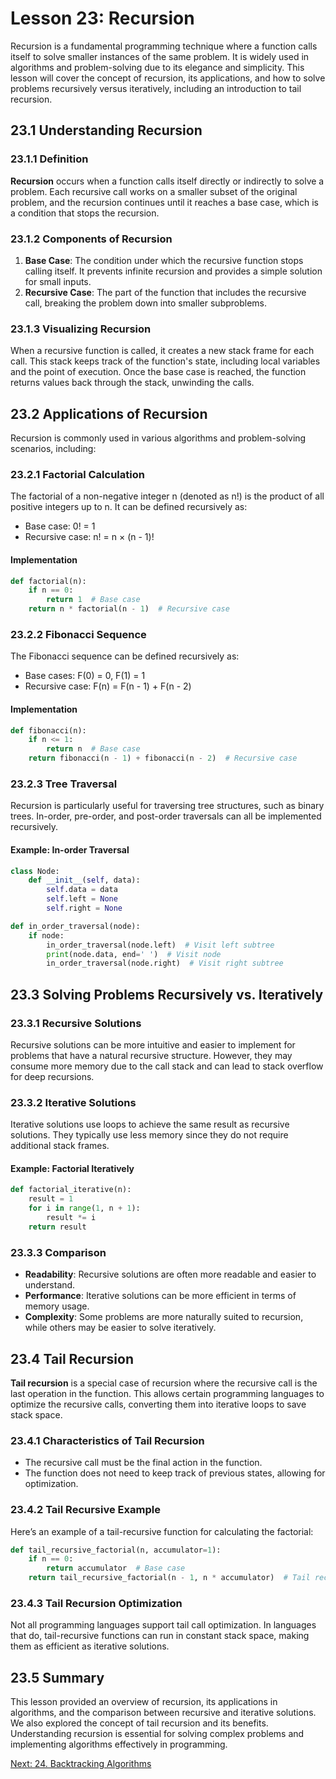 # Lesson 23: Recursion

Recursion is a fundamental programming technique where a function calls itself to solve smaller instances of the same problem. It is widely used in algorithms and problem-solving due to its elegance and simplicity. This lesson will cover the concept of recursion, its applications, and how to solve problems recursively versus iteratively, including an introduction to tail recursion.

## 23.1 Understanding Recursion

### 23.1.1 Definition
**Recursion** occurs when a function calls itself directly or indirectly to solve a problem. Each recursive call works on a smaller subset of the original problem, and the recursion continues until it reaches a base case, which is a condition that stops the recursion.

### 23.1.2 Components of Recursion
1. **Base Case**: The condition under which the recursive function stops calling itself. It prevents infinite recursion and provides a simple solution for small inputs.
2. **Recursive Case**: The part of the function that includes the recursive call, breaking the problem down into smaller subproblems.

### 23.1.3 Visualizing Recursion
When a recursive function is called, it creates a new stack frame for each call. This stack keeps track of the function's state, including local variables and the point of execution. Once the base case is reached, the function returns values back through the stack, unwinding the calls.

## 23.2 Applications of Recursion

Recursion is commonly used in various algorithms and problem-solving scenarios, including:

### 23.2.1 Factorial Calculation
The factorial of a non-negative integer n (denoted as n!) is the product of all positive integers up to n. It can be defined recursively as:
- Base case: 0! = 1
- Recursive case: n! = n × (n - 1)!

#### Implementation
```python
def factorial(n):
    if n == 0:
        return 1  # Base case
    return n * factorial(n - 1)  # Recursive case
```

### 23.2.2 Fibonacci Sequence
The Fibonacci sequence can be defined recursively as:
- Base cases: F(0) = 0, F(1) = 1
- Recursive case: F(n) = F(n - 1) + F(n - 2)

#### Implementation
```python
def fibonacci(n):
    if n <= 1:
        return n  # Base case
    return fibonacci(n - 1) + fibonacci(n - 2)  # Recursive case
```

### 23.2.3 Tree Traversal
Recursion is particularly useful for traversing tree structures, such as binary trees. In-order, pre-order, and post-order traversals can all be implemented recursively.

#### Example: In-order Traversal
```python
class Node:
    def __init__(self, data):
        self.data = data
        self.left = None
        self.right = None

def in_order_traversal(node):
    if node:
        in_order_traversal(node.left)  # Visit left subtree
        print(node.data, end=' ')  # Visit node
        in_order_traversal(node.right)  # Visit right subtree
```

## 23.3 Solving Problems Recursively vs. Iteratively

### 23.3.1 Recursive Solutions
Recursive solutions can be more intuitive and easier to implement for problems that have a natural recursive structure. However, they may consume more memory due to the call stack and can lead to stack overflow for deep recursions.

### 23.3.2 Iterative Solutions
Iterative solutions use loops to achieve the same result as recursive solutions. They typically use less memory since they do not require additional stack frames.

#### Example: Factorial Iteratively
```python
def factorial_iterative(n):
    result = 1
    for i in range(1, n + 1):
        result *= i
    return result
```

### 23.3.3 Comparison
- **Readability**: Recursive solutions are often more readable and easier to understand.
- **Performance**: Iterative solutions can be more efficient in terms of memory usage.
- **Complexity**: Some problems are more naturally suited to recursion, while others may be easier to solve iteratively.

## 23.4 Tail Recursion

**Tail recursion** is a special case of recursion where the recursive call is the last operation in the function. This allows certain programming languages to optimize the recursive calls, converting them into iterative loops to save stack space.

### 23.4.1 Characteristics of Tail Recursion
- The recursive call must be the final action in the function.
- The function does not need to keep track of previous states, allowing for optimization.

### 23.4.2 Tail Recursive Example
Here’s an example of a tail-recursive function for calculating the factorial:

```python
def tail_recursive_factorial(n, accumulator=1):
    if n == 0:
        return accumulator  # Base case
    return tail_recursive_factorial(n - 1, n * accumulator)  # Tail recursive call
```

### 23.4.3 Tail Recursion Optimization
Not all programming languages support tail call optimization. In languages that do, tail-recursive functions can run in constant stack space, making them as efficient as iterative solutions.

## 23.5 Summary

This lesson provided an overview of recursion, its applications in algorithms, and the comparison between recursive and iterative solutions. We also explored the concept of tail recursion and its benefits. Understanding recursion is essential for solving complex problems and implementing algorithms effectively in programming.

[Next: 24. Backtracking Algorithms](./24-backtracking-algorithms.md)